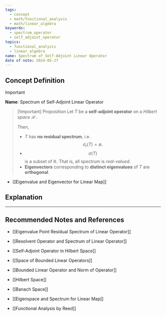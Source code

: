 ```yaml
---
tags:
  - concept
  - math/functional_analysis
  - math/linear_algebra
keywords:
  - spectrum_operator
  - self_adjoint_operator
topics:
  - functional_analysis
  - linear_algebra
name: Spectrum of Self-Adjoint Linear Operator
date of note: 2024-05-27
---
```


## Concept Definition

>[!important]
>**Name**: Spectrum of Self-Adjoint Linear Operator

>[!important] Proposition
>Let $Τ$ be a **self-adjoint operator** on a *Hilbert space* $\mathcal{H}$. 
>
>Then, 
>
>- $T$ has **no residual spectrum**, i.e. $$\sigma_{r}(T) = \emptyset.$$ 
>- $$\sigma(T)$$ is a subset of $\mathbb{R}$. That is, all spectrum is *real-valued*. 
>- **Eigenvectors** corresponding to **distinct eigenvalues** of $T$ are **orthogonal**. 

- [[Eigenvalue and Eigenvector for Linear Map]]


## Explanation





-----------
##  Recommended Notes and References

- [[Eigenvalue Point Residual Spectrum of Linear Operator]]
- [[Resolvent Operator and Spectrum of Linear Operator]]
- [[Self-Adjoint Operator in Hilbert Space]]

- [[Space of Bounded Linear Operators]]
- [[Bounded Linear Operator and Norm of Operator]]
- [[Hilbert Space]]
- [[Banach Space]]

- [[Eigenspace and Spectrum for Linear Map]]

- [[Functional Analysis by Reed]]